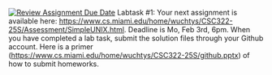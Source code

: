 [![Review Assignment Due Date](https://classroom.github.com/assets/deadline-readme-button-22041afd0340ce965d47ae6ef1cefeee28c7c493a6346c4f15d667ab976d596c.svg)](https://classroom.github.com/a/Za3Y7Tlj)
Labtask #1: Your next assignment is available here: https://www.cs.miami.edu/home/wuchtys/CSC322-25S/Assessment/SimpleUNIX.html. Deadline is Mo, Feb 3rd, 6pm. When you have completed a lab task, submit the solution files through your Github account. Here is a primer (https://www.cs.miami.edu/home/wuchtys/CSC322-25S/github.pptx) of how to submit homeworks.
